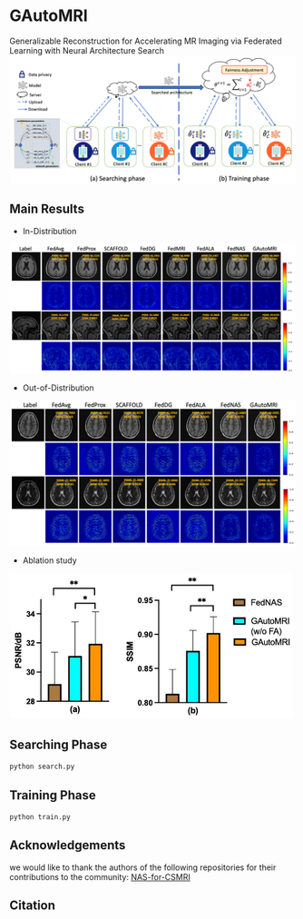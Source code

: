 # GAutoMRI

Generalizable Reconstruction for Accelerating MR Imaging via Federated Learning with Neural Architecture Search
<img src="/assets/GAutoMRI.png" alt="Description" width="800">

## Main Results

- In-Distribution
<img src="/assets/In-Distribution.png" alt="Description" width="600">

- Out-of-Distribution
<img src="/assets/Out-of-Distribution.png" alt="Description" width="600">

- Ablation study
<img src="/assets/Ablation.jpeg" alt="Description" width="500">

## Searching Phase

```python
python search.py
```

## Training Phase

```python
python train.py
```

## Acknowledgements

we would like to thank the authors of the following repositories for their contributions to the community: [NAS-for-CSMRI](https://github.com/yjump/NAS-for-CSMRI)

## Citation

```bibtex

```
